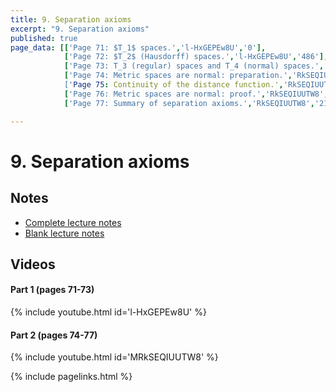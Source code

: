 ```yaml
---
title: 9. Separation axioms
excerpt: "9. Separation axioms"
published: true
page_data: [['Page 71: $T_1$ spaces.','l-HxGEPEw8U','0'],
            ['Page 72: $T_2$ (Hausdorff) spaces.','l-HxGEPEw8U','486'],
            ['Page 73: T_3 (regular) spaces and T_4 (normal) spaces.','l-HxGEPEw8U','1323'],
            ['Page 74: Metric spaces are normal: preparation.','RkSEQIUUTW8',0'],
            ['Page 75: Continuity of the distance function.','RkSEQIUUTW8','576'],
            ['Page 76: Metric spaces are normal: proof.','RkSEQIUUTW8','1157'],
            ['Page 77: Summary of separation axioms.','RkSEQIUUTW8','2123']]

---
```


# 9. Separation axioms

## Notes

* [Complete lecture notes]({{site.baseurl}}/assets/notes/mth427_notes_9.pdf)
* [Blank lecture notes]({{site.baseurl}}/assets/blank_notes/mth427_blanks_9.pdf)

## Videos

#### Part 1 (pages 71-73)

{% include youtube.html id='l-HxGEPEw8U' %}

#### Part 2 (pages 74-77)

{% include youtube.html id='MRkSEQIUUTW8' %}





{% include pagelinks.html %}
